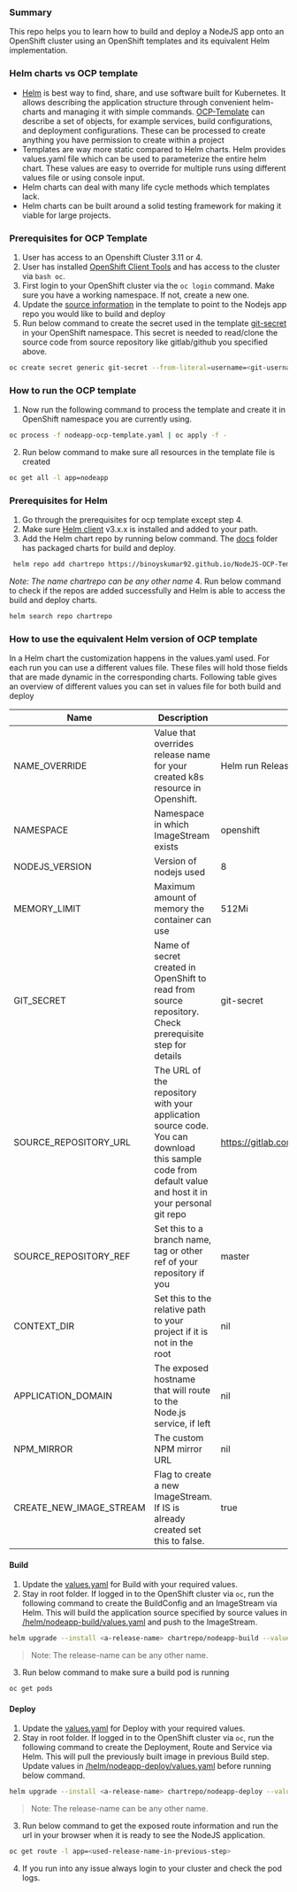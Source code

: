### Summary

This repo helps you to learn how to build and deploy a NodeJS app onto an OpenShift cluster using an OpenShift templates and its equivalent Helm implementation.

### Helm charts vs OCP template

* [Helm](https://helm.sh/) is best way to find, share, and use software built for Kubernetes. It allows describing the application structure through convenient helm-charts and managing it with simple commands.
[OCP-Template](https://docs.openshift.com/container-platform/3.5/dev_guide/templates.html) can describe a set of objects, for example services, build configurations, and deployment configurations. These can be processed to create anything you have permission to create within a project
* Templates are way more static compared to Helm charts. Helm provides values.yaml file which can be used to parameterize the entire helm chart. These values are easy to override for multiple runs using different values file or using console input.
* Helm charts can deal with many life cycle methods which templates lack.
* Helm charts can be built around a solid testing framework for making it viable for large projects.

### Prerequisites for OCP Template
1. User has access to an Openshift Cluster 3.11 or 4. 
2. User has installed [OpenShift Client Tools](https://docs.openshift.com/enterprise/3.0/cli_reference/get_started_cli.html#installing-the-cli) and has access to the cluster via ```bash oc```.
3. First login to your OpenShift cluster via the ```oc login``` command. Make sure you have a working namespace. If not, create a new one.
4. Update the [source information](https://github.com/binoyskumar92/NodeJS-OCP-Template-to-Helm/blob/a84a7b2a7d8d65e985843924b600867fc2cb660d/nodeapp-ocp-template.yaml#L54) in the template to point to the Nodejs app repo you would like to build and deploy
5. Run below command to create the secret used in the template [git-secret](https://github.com/binoyskumar92/NodeJS-OCP-Template-to-Helm/blob/a47f994559ec29a97699de1ebaee5a44dce44ebb/nodeapp-ocp-template.yaml#L57) in your OpenShift namespace. This secret is needed to read/clone the source code from source repository like gitlab/github you specified above.
```bash
oc create secret generic git-secret --from-literal=username=<git-username> --from-literal=password=<git-passcode/password> --type=kubernetes.io/basic-auth
```
### How to run the OCP template

1. Now run the following command to process the template and create it in OpenShift namespace you are currently using. 
```bash
oc process -f nodeapp-ocp-template.yaml | oc apply -f -
```
2. Run below command to make sure all resources in the template file is created
```bash
oc get all -l app=nodeapp
```

### Prerequisites for Helm

1. Go through the prerequisites for ocp template except step 4.
2. Make sure [Helm client](https://github.com/helm/helm/releases) v3.x.x is installed and added to your path.
3. Add the Helm chart repo by running below command. The [docs](docs) folder has packaged charts for build and deploy.
```bash
 helm repo add chartrepo https://binoyskumar92.github.io/NodeJS-OCP-Template-to-Helm/
 ```
 *Note: The name chartrepo can be any other name*
 4. Run below command to check if the repos are added successfully and Helm is able to access the build and deploy charts.
 ```bash
 helm search repo chartrepo
 ```

### How to use the equivalent Helm version of OCP template

In a Helm chart the customization happens in the values.yaml used. For each run you can use a different values file. These files will hold those fields that are made dynamic in the corresponding charts. Following table gives an overview of different values you can set in values file for both build and deploy

| Name | Description | Default |
| ------ | ------ | ------ |
| NAME_OVERRIDE  | Value that overrides release name for your created k8s resource in Openshift.| Helm run Release name  |
| NAMESPACE | Namespace in which ImageStream exists  | openshift |
| NODEJS_VERSION | Version of nodejs used | 8 |
| MEMORY_LIMIT | Maximum amount of memory the container can use | 512Mi |
| GIT_SECRET | Name of secret created in OpenShift to read from source repository. Check prerequisite step for details  | git-secret |
| SOURCE_REPOSITORY_URL | The URL of the repository with your application source code. You can download this sample code from default value and host it in your personal git repo | https://gitlab.consulting.redhat.com/bsubhaku/helloworldnodeapp.git |
| SOURCE_REPOSITORY_REF | Set this to a branch name, tag or other ref of your repository if you | master |
| CONTEXT_DIR  | Set this to the relative path to your project if it is not in the root | nil |
| APPLICATION_DOMAIN  | The exposed hostname that will route to the Node.js service, if left  | nil |
| NPM_MIRROR | The custom NPM mirror URL | nil |
| CREATE_NEW_IMAGE_STREAM | Flag to create a new ImageStream. If IS is already created set this to false. | true |


####  Build 
1. Update the [values.yaml](helm/nodeapp-build/values.yaml) for Build with your required values.
2. Stay in root folder. If logged in to the OpenShift cluster via ```oc```, run the following command to create the BuildConfig and an ImageStream via Helm. This will build the application source specified by source values in [/helm/nodeapp-build/values.yaml](helm/nodeapp-build/values.yaml) and push to the ImageStream.
```bash 
helm upgrade --install <a-release-name> chartrepo/nodeapp-build --values helm/nodeapp-build/values.yaml
```
 > Note: The release-name can be any other name.
 
 3. Run below command to make sure a build pod is running
 ```bash
 oc get pods
 ```

 #### Deploy
1. Update the [values.yaml](helm/nodeapp-deploy/values.yaml) for Deploy  with your required values.
2. Stay in root folder. If logged in to the OpenShift cluster via ```oc```, run the following command to create the Deployment, Route and Service via Helm. This will pull the previously built image in previous Build step. Update values in [/helm/nodeapp-deploy/values.yaml](helm/nodeapp-deploy/values.yaml) before running below command.
```bash 
helm upgrade --install <a-release-name> chartrepo/nodeapp-deploy --values helm/nodeapp-deploy/values.yaml
```
> Note: The release-name can be any other name.

 3. Run below command to get the exposed route information and run the url in your browser when it is ready to see the NodeJS application.
 ```bash
 oc get route -l app=<used-release-name-in-previous-step>
 ```
 4. If you run into any issue always login to your cluster and check the pod logs.